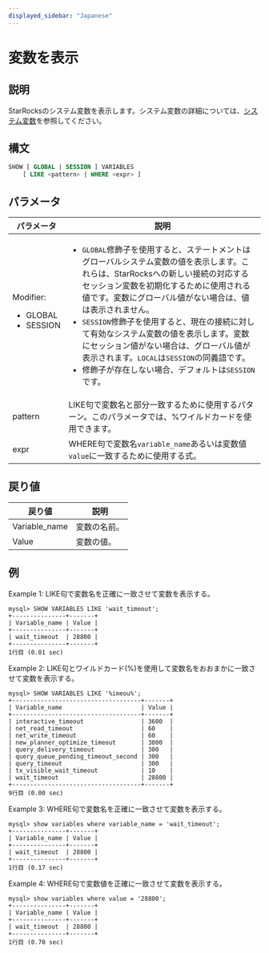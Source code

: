 ```yaml
---
displayed_sidebar: "Japanese"
---
```


# 変数を表示

## 説明

StarRocksのシステム変数を表示します。システム変数の詳細については、[システム変数](../../../reference/System_variable.md)を参照してください。

## 構文

```SQL
SHOW [ GLOBAL | SESSION ] VARIABLES
    [ LIKE <pattern> | WHERE <expr> ]
```

## パラメータ

| **パラメータ**         | **説明**                                                |
| ---------------------- | ------------------------------------------------------ |
| Modifier:<ul><li>GLOBAL</li><li>SESSION</li></ul> | <ul><li>`GLOBAL`修飾子を使用すると、ステートメントはグローバルシステム変数の値を表示します。これらは、StarRocksへの新しい接続の対応するセッション変数を初期化するために使用される値です。変数にグローバル値がない場合は、値は表示されません。</li><li>`SESSION`修飾子を使用すると、現在の接続に対して有効なシステム変数の値を表示します。変数にセッション値がない場合は、グローバル値が表示されます。`LOCAL`は`SESSION`の同義語です。</li><li>修飾子が存在しない場合、デフォルトは`SESSION`です。</li></ul> |
| pattern                | LIKE句で変数名と部分一致するために使用するパターン。このパラメータでは、%ワイルドカードを使用できます。 |
| expr                   | WHERE句で変数名`variable_name`あるいは変数値`value`に一致するために使用する式。 |

## 戻り値

| **戻り値**   | **説明**           |
| ------------- | ----------------- |
| Variable_name | 変数の名前。     |
| Value         | 変数の値。       |

## 例

Example 1: LIKE句で変数名を正確に一致させて変数を表示する。

```Plain
mysql> SHOW VARIABLES LIKE 'wait_timeout';
+---------------+-------+
| Variable_name | Value |
+---------------+-------+
| wait_timeout  | 28800 |
+---------------+-------+
1行目 (0.01 sec)
```

Example 2: LIKE句とワイルドカード(%)を使用して変数名をおおまかに一致させて変数を表示する。

```Plain
mysql> SHOW VARIABLES LIKE '%imeou%';
+------------------------------------+-------+
| Variable_name                      | Value |
+------------------------------------+-------+
| interactive_timeout                | 3600  |
| net_read_timeout                   | 60    |
| net_write_timeout                  | 60    |
| new_planner_optimize_timeout       | 3000  |
| query_delivery_timeout             | 300   |
| query_queue_pending_timeout_second | 300   |
| query_timeout                      | 300   |
| tx_visible_wait_timeout            | 10    |
| wait_timeout                       | 28800 |
+------------------------------------+-------+
9行目 (0.00 sec)
```

Example 3: WHERE句で変数名を正確に一致させて変数を表示する。

```Plain
mysql> show variables where variable_name = 'wait_timeout';
+---------------+-------+
| Variable_name | Value |
+---------------+-------+
| wait_timeout  | 28800 |
+---------------+-------+
1行目 (0.17 sec)
```

Example 4: WHERE句で変数値を正確に一致させて変数を表示する。

```Plain
mysql> show variables where value = '28800';
+---------------+-------+
| Variable_name | Value |
+---------------+-------+
| wait_timeout  | 28800 |
+---------------+-------+
1行目 (0.70 sec)
```